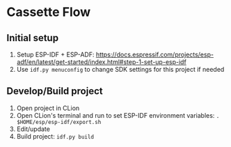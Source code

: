 # Cassette Flow

## Initial setup
1. Setup ESP-IDF + ESP-ADF: https://docs.espressif.com/projects/esp-adf/en/latest/get-started/index.html#step-1-set-up-esp-idf
2. Use `idf.py menuconfig` to change SDK settings for this project if needed

## Develop/Build project
1. Open project in CLion
2. Open CLion's terminal and run to set ESP-IDF environment variables: `. $HOME/esp/esp-idf/export.sh`
3. Edit/update
4. Build project: `idf.py build`
